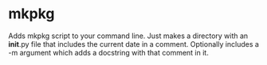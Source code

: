 # mkpkg
Adds mkpkg script to your command line.  Just makes a directory with an __init__.py file that includes the current date in a comment.  Optionally includes a -m argument which adds a docstring with that comment in it. 

